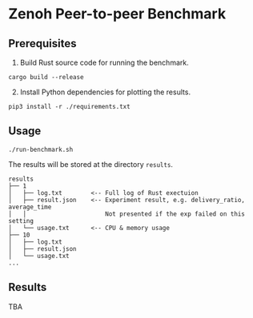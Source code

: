 # Zenoh Peer-to-peer Benchmark

## Prerequisites

1. Build Rust source code for running the benchmark.

```
cargo build --release
```

2. Install Python dependencies for plotting the results.

```
pip3 install -r ./requirements.txt
```

## Usage

```
./run-benchmark.sh
```

The results will be stored at the directory `results`.

```
results
├── 1
│   ├── log.txt        <-- Full log of Rust exectuion
│   ├── result.json    <-- Experiment result, e.g. delivery_ratio, average_time
│   │                      Not presented if the exp failed on this setting
│   └── usage.txt      <-- CPU & memory usage
├── 10
│   ├── log.txt
│   ├── result.json
│   └── usage.txt
...
```

## Results

TBA
